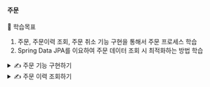 #### 주문

🎯 학습목표

1. 주문, 주문이력 조회, 주문 취소 기능 구현을 통해서 주문 프로세스 학습
2. Spring Data JPA를 이요하여 주문 데이터 조회 시 최적화하는 방법 학습

<details>
<summary>✍️ 주문 기능 구현하기</summary>
<br>

</details>

<details>
<summary>✍️ 주문 이력 조회하기</summary>
<br>

batch size 설정

- spring.jpa.properties.hibernate.default_batch_fetch_size

</details>
